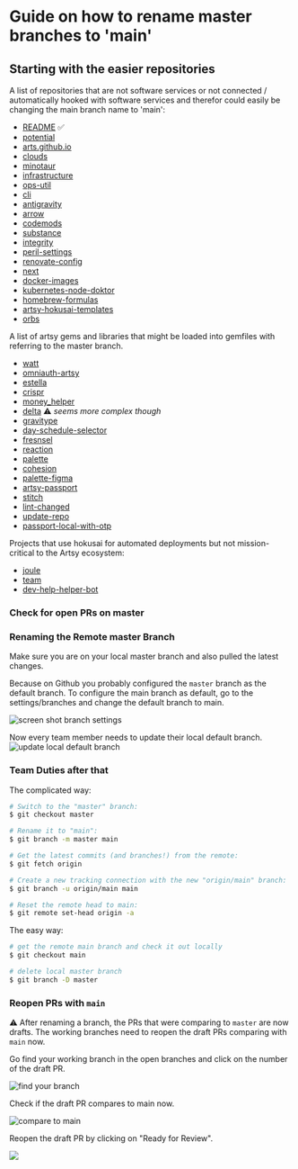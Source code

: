 # Guide on how to rename master branches to 'main'

## Starting with the easier repositories

A list of repositories that are not software services or not connected / automatically hooked with software services and therefor could easily be changing the main branch name to 'main':

- [README](https://github.com/artsy/README) ✅
- [potential](https://github.com/artsy/potential)
- [arts.github.io](https://github.com/artsy/artsy.github.io)
- [clouds](https://github.com/artsy/clouds)
- [minotaur](https://github.com/artsy/minotaur)
- [infrastructure](https://github.com/artsy/infrastructure)
- [ops-util](https://github.com/artsy/ops-util)
- [cli](https://github.com/artsy/cli)
- [antigravity](https://github.com/artsy/antigravity)
- [arrow](https://github.com/artsy/arrow)
- [codemods](https://github.com/artsy/codemods)
- [substance](https://github.com/artsy/substance)
- [integrity](https://github.com/artsy/integrity)
- [peril-settings](https://github.com/artsy/peril-settings)
- [renovate-config](https://github.com/artsy/renovate-config)
- [next](https://github.com/artsy/next)
- [docker-images](https://github.com/artsy/docker-images)
- [kubernetes-node-doktor](https://github.com/artsy/kubernetes-node-doktor)
- [homebrew-formulas](https://github.com/artsy/homebrew-formulas)
- [artsy-hokusai-templates](https://github.com/artsy/artsy-hokusai-templates)
- [orbs](https://github.com/artsy/orbs)


A list of artsy gems and libraries that might be loaded into gemfiles with referring to the master branch.

- [watt](https://github.com/artsy/watt)
- [omniauth-artsy](https://github.com/artsy/omniauth-artsy)
- [estella](https://github.com/artsy/estella)
- [crispr](https://github.com/artsy/crispr)
- [money_helper](https://github.com/artsy/money_helper)
- [delta](https://github.com/artsy/delta) ⚠️ _seems more complex though_
- [gravitype](https://github.com/artsy/gravitype)
- [day-schedule-selector](https://github.com/artsy/day-schedule-selector)
- [fresnsel](https://github.com/artsy/fresnel)
- [reaction](https://github.com/artsy/reaction)
- [palette](https://github.com/artsy/palette)
- [cohesion](https://github.com/artsy/cohesion)
- [palette-figma](https://github.com/artsy/palette-figma)
- [artsy-passport](https://github.com/artsy/artsy-passport)
- [stitch](https://github.com/artsy/stitch)
- [lint-changed](https://github.com/artsy/lint-changed)
- [update-repo](https://github.com/artsy/update-repo)
- [passport-local-with-otp](https://github.com/artsy/passport-local-with-otp)

Projects that use hokusai for automated deployments but not mission-critical to the Artsy ecosystem:

- [joule](https://github.com/artsy/joule)
- [team](https://github.com/artsy/team)
- [dev-help-helper-bot](https://github.com/artsy/dev-help-helper-bot)

### Check for open PRs on master
### Renaming the Remote master Branch

Make sure you are on your local master branch and also pulled the latest changes.

Because on Github you probably configured the `master` branch as the default branch. To configure the main branch as default, go to the settings/branches and change the default branch to main.

![screen shot branch settings](https://user-images.githubusercontent.com/15628617/120303879-8d535680-c2cf-11eb-890c-a2ef4ac665ae.png)

Now every team member needs to update their local default branch.
![update local default branch](https://user-images.githubusercontent.com/15628617/120304648-431ea500-c2d0-11eb-82e7-a1431de19b93.png)

### Team Duties after that
The complicated way:

```bash
# Switch to the "master" branch:
$ git checkout master

# Rename it to "main":
$ git branch -m master main

# Get the latest commits (and branches!) from the remote:
$ git fetch origin

# Create a new tracking connection with the new "origin/main" branch:
$ git branch -u origin/main main

# Reset the remote head to main:
$ git remote set-head origin -a
```

The easy way:
```bash
# get the remote main branch and check it out locally
$ git checkout main

# delete local master branch
$ git branch -D master
```

### Reopen PRs with `main`
 ⚠️ After renaming a branch, the PRs that were comparing to `master` are now drafts. The working branches need to reopen the draft PRs comparing with `main` now.  

Go find your working branch in the open branches and click on the number of the draft PR.

![find your branch](https://user-images.githubusercontent.com/15628617/120306559-431fa480-c2d2-11eb-85ca-22911f40416c.png)

Check if the draft PR compares to main now.

![compare to main](https://user-images.githubusercontent.com/15628617/120306921-add0e000-c2d2-11eb-91d1-e96551eb3d92.png)

Reopen the draft PR by clicking on "Ready for Review".

![](https://user-images.githubusercontent.com/15628617/120307122-e83a7d00-c2d2-11eb-8e1d-d3468d3db770.png)
